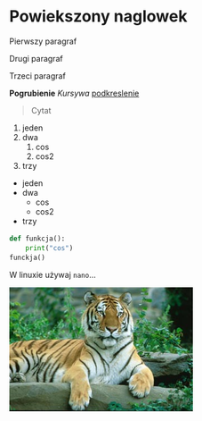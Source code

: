 # Powiekszony naglowek

Pierwszy paragraf

Drugi paragraf

Trzeci paragraf

**Pogrubienie** *Kursywa* [podkreslenie](htpps://google.com)

>Cytat

1. jeden
2. dwa
	1. cos
	2. cos2
3. trzy

- jeden
- dwa
	- cos
	- cos2
- trzy

```python
def funkcja():
    print("cos")
funckja()
```

W linuxie używaj `nano`...

![Tygrys](tygrys.jpg?raw=true "Tygrys")
